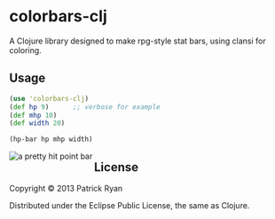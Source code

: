 # colorbars-clj

A Clojure library designed to make rpg-style stat bars, using clansi for coloring.

## Usage

```clojure
(use 'colorbars-clj)
(def hp 9)      ;; verbose for example
(def mhp 10)
(def width 20)

(hp-bar hp mhp width)
```

<img src="http://i.imgur.com/tKil606.png" alt="a pretty hit point bar" title="hp bar" align="left" />


##
## License

Copyright © 2013 Patrick Ryan

Distributed under the Eclipse Public License, the same as Clojure.
